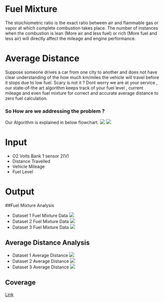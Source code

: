 
# Fuel Mixture
The stoichiometric ratio is the exact ratio between air and flammable gas or vapor at which complete combustion takes place.
The number of instances when the combustion is lean (More air and
less fuel) or rich (More fuel and less air) will directly affect the mileage and engine performance.

# Average Distance
Suppose someone drives a car from one city to another and does not have clear understanding of the how much km/miles the vehicle will travel before it stops due to low fuel. Scary is not it ? Dont worry we are at your service , our state-of-the art algorithm keeps track of your fuel level , current mileage and even fuel mixture for correct and accurate average distance to zero fuel calculation.

### So How are we addressing the problem ?
Our Algorithm is explained in below flowchart.
![](FuelMixture.png)
![](AverageDistance.jpg)
# Input
 
-   O2 Volts Bank 1 sensor 2(V)
- Distance Travelled
- Vehicle Mileage
- Fuel Level

# Output
 
##Fuel Mixture Analysis
-   Dataset 1 Fuel Mixture Data
![](DIAFuelMixture/Result/Dataset-1.png)
-   Dataset 2 Fuel Mixture Data
![](DIAFuelMixture/Result/Dataset-2.png)
-   Dataset 3 Fuel Mixture Data
![](DIAFuelMixture/Result/Dataset-3.png)


## Average Distance Analysis
-   Dataset 1 Average Distance
![](DistAvg/Result/Dataset-1.png)
-   Dataset 2 Average Distance
![](DistAvg/Result/Dataset-2.png)
-   Dataset 3 Average Distance
![](DistAvg/Result/Dataset-3.png)

## Coverage
[Link](https://raw.githack.com/prithvisekhar/VehicalDiagnosticAlgo/gh-pages/Function/DIAFuelMixture_FuelMixture/htmlcov/index.html)
